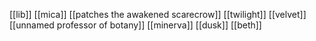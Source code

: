 [[lib]]
[[mica]]
[[patches the awakened scarecrow]]
[[twilight]]
[[velvet]]
[[unnamed professor of botany]]
[[minerva]]
[[dusk]]
[[beth]]

